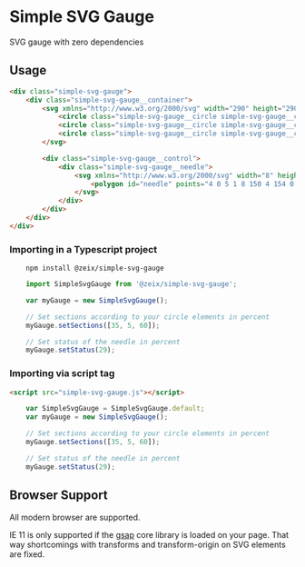 # Simple SVG Gauge
SVG gauge with zero dependencies


## Usage
```html
<div class="simple-svg-gauge">
    <div class="simple-svg-gauge__container">
        <svg xmlns="http://www.w3.org/2000/svg" width="290" height="290" viewbox="0 0 290 290" class="simple-svg-gauge__svg js-simple-svg-gauge">
            <circle class="simple-svg-gauge__circle simple-svg-gauge__circle--above" />
            <circle class="simple-svg-gauge__circle simple-svg-gauge__circle--mid" />
            <circle class="simple-svg-gauge__circle simple-svg-gauge__circle--below" />
        </svg>

        <div class="simple-svg-gauge__control">
            <div class="simple-svg-gauge__needle">
                <svg xmlns="http://www.w3.org/2000/svg" width="8" height="154" viewBox="0 0 8 154" class="js-simple-svg-gauge-needle">
                    <polygon id="needle" points="4 0 5 1 8 150 4 154 0 150 3 1 4 0" />
                </svg>
            </div>
        </div>
    </div>
</div>
```

### Importing in a Typescript project
```
    npm install @zeix/simple-svg-gauge
```

```js
    import SimpleSvgGauge from '@zeix/simple-svg-gauge';

    var myGauge = new SimpleSvgGauge();

    // Set sections according to your circle elements in percent
    myGauge.setSections([35, 5, 60]);

    // Set status of the needle in percent
    myGauge.setStatus(29);
```


### Importing via script tag
```html
<script src="simple-svg-gauge.js"></script>
```

```js
    var SimpleSvgGauge = SimpleSvgGauge.default;
    var myGauge = new SimpleSvgGauge();

    // Set sections according to your circle elements in percent
    myGauge.setSections([35, 5, 60]);

    // Set status of the needle in percent
    myGauge.setStatus(29);
```

## Browser Support
All modern browser are supported.

IE 11 is only supported if the [gsap](https://github.com/greensock/GSAP) core library is loaded on your page. That way shortcomings with transforms and transform-origin on SVG elements are fixed.
